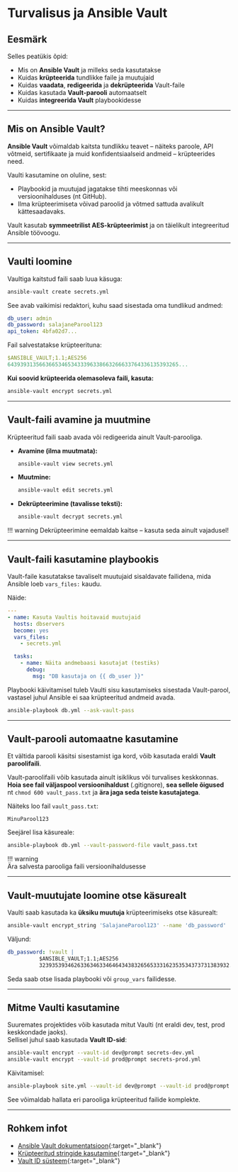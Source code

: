 # Turvalisus ja Ansible Vault

## Eesmärk

Selles peatükis õpid:

- Mis on **Ansible Vault** ja milleks seda kasutatakse  
- Kuidas **krüpteerida** tundlikke faile ja muutujaid  
- Kuidas **vaadata**, **redigeerida** ja **dekrüpteerida** Vault-faile  
- Kuidas kasutada **Vault-parooli** automaatselt  
- Kuidas **integreerida Vault** playbookidesse

---

## Mis on Ansible Vault?

**Ansible Vault** võimaldab kaitsta tundlikku teavet – näiteks paroole, API võtmeid, sertifikaate ja muid konfidentsiaalseid andmeid – krüpteerides need.  

Vaulti kasutamine on oluline, sest:

- Playbookid ja muutujad jagatakse tihti meeskonnas või versioonihalduses (nt GitHub).  
- Ilma krüpteerimiseta võivad paroolid ja võtmed sattuda avalikult kättesaadavaks.  

Vault kasutab **symmeetrilist AES-krüpteerimist** ja on täielikult integreeritud Ansible töövoogu.

---

## Vaulti loomine

Vaultiga kaitstud faili saab luua käsuga:

```bash
ansible-vault create secrets.yml
```

See avab vaikimisi redaktori, kuhu saad sisestada oma tundlikud andmed:

```yaml
db_user: admin
db_password: salajaneParool123
api_token: 4bfa02d7...
```

Fail salvestatakse krüpteerituna:

```yaml
$ANSIBLE_VAULT;1.1;AES256
643939313566366534653433396338663266633764336135393265...
```

**Kui soovid krüpteerida olemasoleva faili, kasuta:**
```bash
ansible-vault encrypt secrets.yml
```
---

## Vault-faili avamine ja muutmine

Krüpteeritud faili saab avada või redigeerida ainult Vault-parooliga.

- **Avamine (ilma muutmata):**

  ```bash
  ansible-vault view secrets.yml
  ```

- **Muutmine:**

  ```bash
  ansible-vault edit secrets.yml
  ```

- **Dekrüpteerimine (tavalisse teksti):**
  ```bash
  ansible-vault decrypt secrets.yml
  ```


!!! warning
        Dekrüpteerimine eemaldab kaitse – kasuta seda ainult vajadusel!

---

## Vault-faili kasutamine playbookis

Vault-faile kasutatakse tavaliselt muutujaid sisaldavate failidena, mida Ansible loeb `vars_files:` kaudu.

Näide:

```yaml
---
- name: Kasuta Vaultis hoitavaid muutujaid
  hosts: dbservers
  become: yes
  vars_files:
    - secrets.yml

  tasks:
    - name: Näita andmebaasi kasutajat (testiks)
      debug:
        msg: "DB kasutaja on {{ db_user }}"
```

Playbooki käivitamisel tuleb Vaulti sisu kasutamiseks sisestada Vault-parool, vastasel juhul Ansible ei saa krüpteeritud andmeid avada.

```bash
ansible-playbook db.yml --ask-vault-pass
```

---

## Vault-parooli automaatne kasutamine

Et vältida parooli käsitsi sisestamist iga kord, võib kasutada eraldi **Vault paroolifaili**.

Vault-paroolifaili võib kasutada ainult isiklikus või turvalises keskkonnas.
**Hoia see fail väljaspool versioonihaldust** (.gitignore), **sea sellele õigused** nt `chmod 600 vault_pass.txt` ja **ära jaga seda teiste kasutajatega**.

Näiteks loo fail `vault_pass.txt`:

```
MinuParool123
```

Seejärel lisa käsureale:

```bash
ansible-playbook db.yml --vault-password-file vault_pass.txt
```


!!! warning  
        Ära salvesta parooliga faili versioonihaldusesse

---

## Vault-muutujate loomine otse käsurealt

Vaulti saab kasutada ka **üksiku muutuja** krüpteerimiseks otse käsurealt:

```bash
ansible-vault encrypt_string 'SalajaneParool123' --name 'db_password'
```

Väljund:

```yaml
db_password: !vault |
          $ANSIBLE_VAULT;1.1;AES256
          323935393462633634633464643438326565333162353534373731383932...
```

Seda saab otse lisada playbooki või `group_vars` failidesse.

---

## Mitme Vaulti kasutamine

Suuremates projektides võib kasutada mitut Vaulti (nt eraldi dev, test, prod keskkondade jaoks).  
Sellisel juhul saab kasutada **Vault ID-sid**:

```bash
ansible-vault encrypt --vault-id dev@prompt secrets-dev.yml
ansible-vault encrypt --vault-id prod@prompt secrets-prod.yml
```

Käivitamisel:

```bash
ansible-playbook site.yml --vault-id dev@prompt --vault-id prod@prompt
```

See võimaldab hallata eri parooliga krüpteeritud failide komplekte.

---


## Rohkem infot

- [Ansible Vault dokumentatsioon](https://docs.ansible.com/ansible/latest/vault_guide/index.html){:target="_blank"}  
- [Krüpteeritud stringide kasutamine](https://docs.ansible.com/ansible/latest/user_guide/vault.html#encrypting-individual-variables-with-ansible-vault){:target="_blank"}  
- [Vault ID süsteem](https://docs.ansible.com/ansible/latest/vault_guide/vault_id.html){:target="_blank"}  
